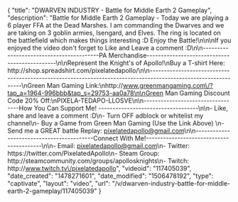 {
    "title": "DWARVEN INDUSTRY - Battle for Middle Earth 2 Gameplay",
    "description": "Battle for Middle Earth 2 Gameplay - Today we are playing a 6 player FFA at the Dead Marshes.  I am commanding the Dwarves and we are taking on 3 goblin armies, Isengard, and Elves.  The ring is located on the battlefield which makes things interesting :D  Enjoy the Battle!\n\n\nIf you enjoyed the video don't forget to Like and Leave a comment :D\n\n-----------------------------------------PA Merchandise----------------------------------------------\n\nRepresent the Knight's of Apollo!\nBuy a T-shirt Here: http:\/\/shop.spreadshirt.com\/pixelatedapollo\/\n\n---------------------------------------------------------------------------------------------------------------\nGreen Man Gaming Link:\nhttp:\/\/www.greenmangaming.com\/?tap_a=1964-996bbb&tap_s=29753-aa0a78\n\nGreen Man Gaming Discount Code 20% Off:\nPIXELA-TEDAPO-LLOSVE\n\n----------------------------------How You Can Support Me! -----------------------------------\n\n- Like, share and leave a comment :D\n- Turn OFF adblock or whitelist my channel\n- Buy a Game from Green Man Gaming (Use the Link Above) \n- Send me a GREAT battle Replay: pixelatedapollo@gmail.com\n\n------------------------------------------Connect With Me!-----------------------------------------\n\n- Email: pixelatedapollo@gmail.com\n- Twitter: https:\/\/twitter.com\/PixelatedApollo\n- Steam Group:  http:\/\/steamcommunity.com\/groups\/apollosknights\n- Twitch: http:\/\/www.twitch.tv\/pixelatedapollo",
    "videoid": "117405039",
    "date_created": "1478271601",
    "date_modified": "1506478192",
    "type": "captivate",
    "layout": "video",
    "url": "\/v\/dwarven-industry-battle-for-middle-earth-2-gameplay\/117405039"
}